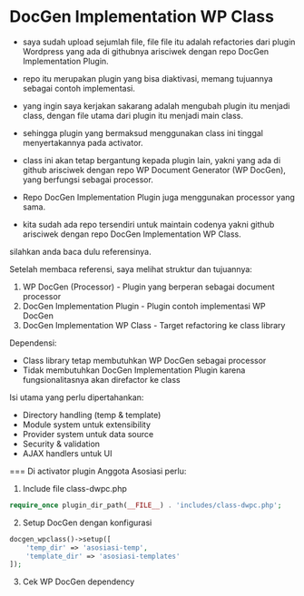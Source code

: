 # DocGen Implementation WP Class

- saya sudah upload sejumlah file, file file itu adalah refactories dari plugin Wordpress yang ada di githubnya arisciwek dengan repo DocGen Implementation Plugin.

- repo itu merupakan plugin yang bisa diaktivasi, memang tujuannya sebagai contoh implementasi.

- yang ingin saya kerjakan sakarang adalah mengubah plugin itu menjadi class, dengan file utama dari plugin itu menjadi main class.

- sehingga plugin yang bermaksud menggunakan class ini tinggal menyertakannya pada activator.

- class ini akan tetap bergantung kepada plugin lain, yakni yang ada di github arisciwek dengan repo WP Document Generator (WP DocGen), yang berfungsi sebagai processor.

- Repo DocGen Implementation Plugin juga menggunakan processor yang sama.

- kita sudah ada repo tersendiri untuk maintain codenya yakni github arisciwek dengan repo DocGen Implementation WP Class.

silahkan anda baca dulu referensinya.

Setelah membaca referensi, saya melihat struktur dan tujuannya:

1. WP DocGen (Processor) - Plugin yang berperan sebagai document processor
2. DocGen Implementation Plugin - Plugin contoh implementasi WP DocGen  
3. DocGen Implementation WP Class - Target refactoring ke class library

Dependensi:
- Class library tetap membutuhkan WP DocGen sebagai processor
- Tidak membutuhkan DocGen Implementation Plugin karena fungsionalitasnya akan direfactor ke class

Isi utama yang perlu dipertahankan:
- Directory handling (temp & template)
- Module system untuk extensibility
- Provider system untuk data source
- Security & validation
- AJAX handlers untuk UI

===
Di activator plugin Anggota Asosiasi perlu:

1. Include file class-dwpc.php
```php
require_once plugin_dir_path(__FILE__) . 'includes/class-dwpc.php';
```

2. Setup DocGen dengan konfigurasi
```php
docgen_wpclass()->setup([
    'temp_dir' => 'asosiasi-temp',
    'template_dir' => 'asosiasi-templates'
]);
```

3. Cek WP DocGen dependency


